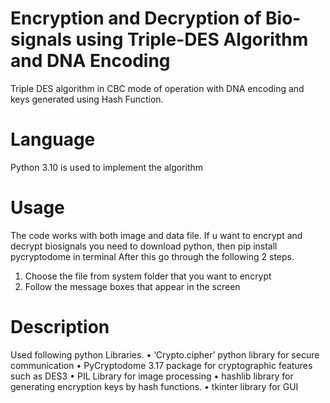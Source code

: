 # Encryption and Decryption of Bio-signals using Triple-DES Algorithm and DNA Encoding
Triple DES algorithm in CBC mode of operation with DNA encoding and keys generated using Hash Function.
# Language
Python 3.10 is used to implement the algorithm
# Usage
The code works with both image and data file.
If u want to encrypt and decrypt biosignals you need to download python, then pip install pycryptodome in terminal After this  go through the following 2 steps.
1. Choose the file from system folder that you want to encrypt
2. Follow the message boxes that appear in the screen
# Description
Used following python Libraries.
•	‘Crypto.cipher’ python library for secure communication
•	PyCryptodome 3.17 package for cryptographic features such as DES3
•	PIL Library for image processing
•	hashlib library for generating encryption keys by hash functions.
•	tkinter library for GUI

